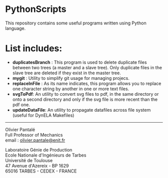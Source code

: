 # PythonScripts

This repository contains some useful programs written using Python language.

# List includes:
- **duplicatesBranch** : This program is used to delete duplicate files between two trees (a master and a slave tree). Only duplicate files in the slave tree are deleted if they exist in the master tree.
- **mygit** : Utility to simplify git usage for managing projecs.
- **replaceInFile** : As its name indicates, this program allows you to replace one character string by another in one or more text files.
- **svgToPdf**: An utility to convert svg files to pdf, in the same directory or onto a second directory and only if the svg file is more recent than the pdf one.
- **updateDataFile**: An utility to propagate datafiles across file system (useful for DynELA Makefiles)

***
Olivier Pantalé  
Full Professor of Mechanics  
email : olivier.pantale@enit.fr

Laboratoire Génie de Production  
Ecole Nationale d'Ingénieurs de Tarbes  
Université de Toulouse  
47 Avenue d'Azereix - BP 1629  
65016 TARBES - CEDEX - FRANCE
